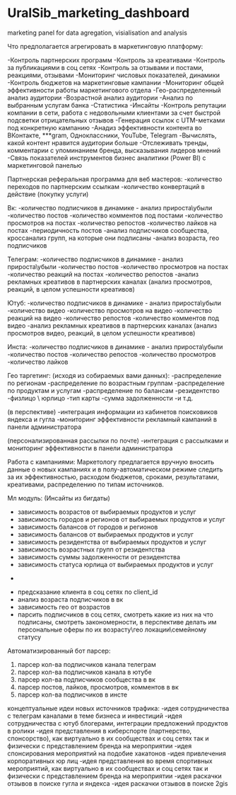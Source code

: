 # UralSib_marketing_dashboard
 marketing panel for data agregation, visialisation and analysis

Что предполагается агрегировать в маркетинговую платформу:

-Контроль партнерских программ
-Контроль за креативами
-Контроль за публикациями в соц сетях
-Контроль за отзывами и постами, реакциями, отзывами
-Мониторинг числовых показателей, динамики
-Контроль бюджетов на маркетинговые кампании
-Мониторинг общей эффективности работы маркетингового отдела
-Гео-распределенный анализ аудитории
-Возрастной анализ аудитории
-Анализ по выбранным услугам банка
-Статистика
-Инсайты
-Контроль репутации компании в сети, работа с недовольными клиентами за счет быстрой подсветки отрицательных отзывов
-Генерация ссылок с UTM-метками под конкретную кампанию
-Анадиз эффективности контента во ВКонтакте, ***gram, Одноклассники, YouTube, Telegram
-Вычислять, какой контент нравится аудитории больше
-Отслеживать тренды, комментарии с упоминанием бренда, высказывания лидеров мнений
-Связь показателей инструментов бизнес аналитики (Power BI) c маркетинговой панелью

Партнерская реферальная программа для веб мастеров:
-количество переходов по партнерским ссылкам
-количество конвертаций в действие (покупку услуги)

Вк:
-количество подписчиков в динамике - анализ прироста\убыли
-количество постов
-количество комментов под постами
-количество просмотров на постах
-количество репостов
-количество лайков на постах
-периодичность постов
-анализ подписчиков сообщества, кроссанализ групп, на которые они подписаны
-анализ возраста, гео подписчиков

Телеграм:
-количество подписчиков в динамике - анализ прироста\убыли
-количество постов
-количество просмотров на постах
-количество реакций на постах
-количество репостов
-анализ рекламных креативов в партнерских каналах (анализ просмотров, реакций, в целом успешности креативов)

Ютуб:
-количество подписчиков в динамике - анализ прироста\убыли
-количество видео
-количество просмотров на видео
-количество реакций на видео
-количество репостов
-количество комментов под видео
-анализ рекламных креативов в партнерских каналах (анализ просмотров видео, реакций, в целом успешности креативов)

Инста:
-количество подписчиков в динамике - анализ прироста\убыли
-количество постов
-количество репостов
-количество просмотров
-количество лайков

Гео таргетинг: (исходя из собираемых вами данных):
-распределение по регионам
-распределение по возрастным группам
-распределение по продуктам и услугам
-распределение по балансам
-резидентство
-физлицо \ юрлицо
-тип карты
-сумма задолженности
-и т.д.

(в перспективе)
-интеграция информации из кабинетов поисковиков яндекса и гугла
-мониторинг эффективности рекламный кампаний в панели администратора

(персонализированная рассылки по почте)
-интеграция с рассылками и мониторинг эффективности в панели администратора

Работа с кампаниями:
Маркетологу предлагается вручную вносить данные о новых кампаниях и в полу-автоматическом режиме следить за их эффективностью, расходом бюджетов, сроками, результатами, креативами, распределению по типам источников.

Мл модуль: (Инсайты из бигдаты)
- зависимость возрастов от выбираемых продуктов и услуг
- зависимость городов и регионов от выбираемых продуктов и услуг
- зависимость балансов от городов и регионов
- зависимость балансов от выбираемых продуктов и услуг
- зависимость резидентства от выбираемых продуктов и услуг
- зависимость возрастных групп от резидентства
- зависимость суммы задолженности от резидентства
- зависимость статуса юрлица от выбираемых продуктов и услуг

+
- предсказание клиента в соц сетях по client_id
- анализ возраста подписчиков в вк
- зависимость гео от возрастов
- парсить подписчиков в соц сетях, смотреть какие из них на что подписаны, смотреть закономерности, в перспективе делать им персональные оферы по их возрасту\гео локации\семейному статусу

Автоматизированный бот парсер:
1. парсер кол-ва подписчиков канала телеграм
2. парсер кол-ва подписчиков канала в ютубе
3. парсер кол-ва подписчиков сообщества в вк
4. парсер постов, лайков, просмотров, комментов в вк
5. парсер кол-ва подписчиков в инсте


концептуальные идеи новых источников трафика:
-идея сотрудничества с телеграм каналами в теме бизнеса и инвестиций
-идея сотрудничества с ютуб блогерами, интеграции предложений продуктов в ролики
-идея представления в киберспорте (партнерство, спонсорство), как виртуально в их сообществах и соц сетях так и физически с представлением бренда на мероприятии
-идея спонсирования мероприятий на подобие хакатонов
-идея привлечения корпоративных юр лиц
-идея представления во время спортивных мероприятий, как виртуально в их сообществах и соц сетях так и физически с представлением бренда на мероприятии
-идея раскачки отзывов в поиске гугла и яндекса
-идея раскачки отзывов в поиске 2gis
